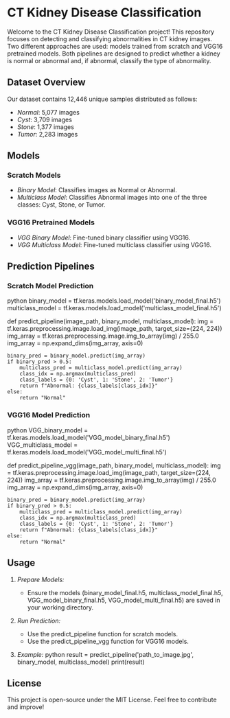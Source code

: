 # CT Kidney Disease Classification

Welcome to the CT Kidney Disease Classification project! This repository focuses on detecting and classifying abnormalities in CT kidney images. Two different approaches are used: models trained from scratch and VGG16 pretrained models. Both pipelines are designed to predict whether a kidney is normal or abnormal and, if abnormal, classify the type of abnormality.

## Dataset Overview
Our dataset contains 12,446 unique samples distributed as follows:

- *Normal*: 5,077 images
- *Cyst*: 3,709 images
- *Stone*: 1,377 images
- *Tumor*: 2,283 images

## Models

### Scratch Models
- *Binary Model*: Classifies images as Normal or Abnormal.
- *Multiclass Model*: Classifies Abnormal images into one of the three classes: Cyst, Stone, or Tumor.

### VGG16 Pretrained Models
- *VGG Binary Model*: Fine-tuned binary classifier using VGG16.
- *VGG Multiclass Model*: Fine-tuned multiclass classifier using VGG16.

## Prediction Pipelines

### Scratch Model Prediction
python
binary_model = tf.keras.models.load_model('binary_model_final.h5')
multiclass_model = tf.keras.models.load_model('multiclass_model_final.h5')

def predict_pipeline(image_path, binary_model, multiclass_model):
    img = tf.keras.preprocessing.image.load_img(image_path, target_size=(224, 224))
    img_array = tf.keras.preprocessing.image.img_to_array(img) / 255.0
    img_array = np.expand_dims(img_array, axis=0)

    binary_pred = binary_model.predict(img_array)
    if binary_pred > 0.5:
        multiclass_pred = multiclass_model.predict(img_array)
        class_idx = np.argmax(multiclass_pred)
        class_labels = {0: 'Cyst', 1: 'Stone', 2: 'Tumor'}
        return f"Abnormal: {class_labels[class_idx]}"
    else:
        return "Normal"


### VGG16 Model Prediction
python
VGG_binary_model = tf.keras.models.load_model('VGG_model_binary_final.h5')
VGG_multiclass_model = tf.keras.models.load_model('VGG_model_multi_final.h5')

def predict_pipeline_vgg(image_path, binary_model, multiclass_model):
    img = tf.keras.preprocessing.image.load_img(image_path, target_size=(224, 224))
    img_array = tf.keras.preprocessing.image.img_to_array(img) / 255.0
    img_array = np.expand_dims(img_array, axis=0)

    binary_pred = binary_model.predict(img_array)
    if binary_pred > 0.5:
        multiclass_pred = multiclass_model.predict(img_array)
        class_idx = np.argmax(multiclass_pred)
        class_labels = {0: 'Cyst', 1: 'Stone', 2: 'Tumor'}
        return f"Abnormal: {class_labels[class_idx]}"
    else:
        return "Normal"


## Usage

1. *Prepare Models:*
   - Ensure the models (binary_model_final.h5, multiclass_model_final.h5, VGG_model_binary_final.h5, VGG_model_multi_final.h5) are saved in your working directory.

2. *Run Prediction:*
   - Use the predict_pipeline function for scratch models.
   - Use the predict_pipeline_vgg function for VGG16 models.

3. *Example:*
python
result = predict_pipeline('path_to_image.jpg', binary_model, multiclass_model)
print(result)


## License
This project is open-source under the MIT License. Feel free to contribute and improve!
